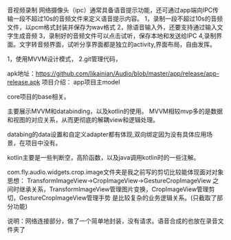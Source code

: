 音视频录制
网络摄像头（ipc）通常具备语音提示功能，还可通过app端向IPC传输一段不超过10s的音频文件来定义语音提示内容。
1，录制一段不超过10s的音频文件，以pcm格式封装并保存为wav格式
2，除语音输入外，还要支持通过输入文字生成音频
3，录制好的音频文件可以点击试听，保存本地和发送给IPC
4,录制界面。文字转音频界面，试听分享界面都是独立的activity,界面布局，自由发挥。

1，使用MVVM设计模式，
2.git管理代码，

apk地址：https://github.com/likainian/Audio/blob/master/app/release/app-release.apk
项目介绍：
app项目主model

core项目的base相关。

主要展示MVVM和databinding，以及kotlin的使用。
MVVM相较mvp多的是数据和视图的对应关系，从而更彻底的解耦view和逻辑处理。

databing的data设置和自定义adapter都有体现,双向绑定因为没有具体应用场景，在项目中没有。

kotlin主要是一些判断空，高阶函数，以及java调用kotlin时的一些注解。


com.fly.audio.widgets.crop.image文件夹是我之前写的剪切比较能体现面对对象思想：
TransformImageView->CropImageView->GestureCropImageView
之间时继承关系，TransformImageView管理图片变换，CropImageView管理剪切，GestureCropImageView管理手势
是比较复杂的业务逻辑关系。(只截取了部分功能)

说明：网络连接部分，做了一个简单地封装，没有请求。语音合成的也放在录音文件夹了
